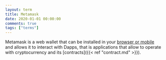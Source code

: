 ```yaml
---
layout: term
title: Metamask
date: 2020-01-01 00:00:00
comments: true
tags: ["terms"]
---
```


Metamask is a web wallet that can be installed in your [browser or mobile](https://metamask.io/download.html) and allows it to interact with Dapps, that is applications that allow to operate with cryptocurrency and its [contracts]({{< ref "contract.md" >}}).

